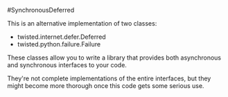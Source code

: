 #SynchronousDeferred

This is an alternative implementation of two classes:

 - twisted.internet.defer.Deferred
 - twisted.python.failure.Failure

These classes allow you to write a library that provides both asynchronous and synchronous
interfaces to your code.

They're not complete implementations of the entire interfaces, but they might become more thorough
once this code gets some serious use.
